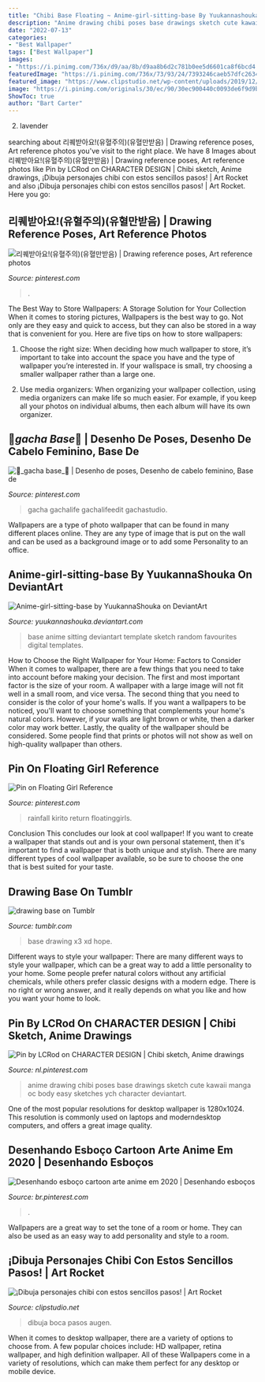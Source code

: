 ```yaml
---
title: "Chibi Base Floating ~ Anime-girl-sitting-base By Yuukannashouka On Deviantart"
description: "Anime drawing chibi poses base drawings sketch cute kawaii manga oc body easy sketches ych character deviantart"
date: "2022-07-13"
categories:
- "Best Wallpaper"
tags: ["Best Wallpaper"]
images:
- "https://i.pinimg.com/736x/d9/aa/8b/d9aa8b6d2c781b0ee5d6601ca8f6bcd4.jpg"
featuredImage: "https://i.pinimg.com/736x/73/93/24/7393246caeb57dfc26348a511850d9c2.jpg"
featured_image: "https://www.clipstudio.net/wp-content/uploads/2019/12/0026_005es-es.jpg"
image: "https://i.pinimg.com/originals/30/ec/90/30ec900440c0093de6f9d9b526c3db4a.jpg"
ShowToc: true
author: "Bart Carter"
---
```



2. lavender 

	

		
searching about 리퀘받아요!(유혈주의)(유혈만받음) | Drawing reference poses, Art reference photos you've visit to the right place. We have 8 Images about 리퀘받아요!(유혈주의)(유혈만받음) | Drawing reference poses, Art reference photos like Pin by LCRod on CHARACTER DESIGN | Chibi sketch, Anime drawings, ¡Dibuja personajes chibi con estos sencillos pasos! | Art Rocket and also ¡Dibuja personajes chibi con estos sencillos pasos! | Art Rocket. Here you go:
		
    
## 리퀘받아요!(유혈주의)(유혈만받음) | Drawing Reference Poses, Art Reference Photos

<img loading=lazy src="https://i.pinimg.com/originals/30/ec/90/30ec900440c0093de6f9d9b526c3db4a.jpg" onerror="this.onerror=null;this.src='https://tse2.mm.bing.net/th?id=OIP.tW0P3aiu2JIjvdbwyeE5wgHaIV&amp;pid=15.1';" alt="리퀘받아요!(유혈주의)(유혈만받음) | Drawing reference poses, Art reference photos">

_Source: pinterest.com_

>. 

	

The Best Way to Store Wallpapers: A Storage Solution for Your Collection
When it comes to storing pictures, Wallpapers is the best way to go. Not only are they easy and quick to access, but they can also be stored in a way that is convenient for you. Here are five tips on how to store wallpapers:
1) Choose the right size: When deciding how much wallpaper to store, it’s important to take into account the space you have and the type of wallpaper you’re interested in. If your wallspace is small, try choosing a smaller wallpaper rather than a large one.

2) Use media organizers: When organizing your wallpaper collection, using media organizers can make life so much easier. For example, if you keep all your photos on individual albums, then each album will have its own organizer.

    
## 🌸_gacha Base_🌸 | Desenho De Poses, Desenho De Cabelo Feminino, Base De

<img loading=lazy src="https://i.pinimg.com/736x/95/47/e9/9547e90063ace2323a35e6087a1ed550.jpg" onerror="this.onerror=null;this.src='https://tse4.mm.bing.net/th?id=OIP.dNmlxmlxlP19fCCf4BrVcgHaKZ&amp;pid=15.1';" alt="🌸_gacha base_🌸 | Desenho de poses, Desenho de cabelo feminino, Base de">

_Source: pinterest.com_

>gacha gachalife gachalifeedit gachastudio. 

	



Wallpapers are a type of photo wallpaper that can be found in many different places online. They are any type of image that is put on the wall and can be used as a background image or to add some Personality to an office.

    
## Anime-girl-sitting-base By YuukannaShouka On DeviantArt

<img loading=lazy src="https://pre00.deviantart.net/a455/th/pre/f/2013/313/e/8/anime_girl_sitting_base_by_yuukannashouka-d6tm3cd.png" onerror="this.onerror=null;this.src='https://tse3.mm.bing.net/th?id=OIP.xh9oLfgvKfqLOaLfcHASvQHaJ4&amp;pid=15.1';" alt="Anime-girl-sitting-base by YuukannaShouka on DeviantArt">

_Source: yuukannashouka.deviantart.com_

>base anime sitting deviantart template sketch random favourites digital templates. 

	

How to Choose the Right Wallpaper for Your Home: Factors to Consider
When it comes to wallpaper, there are a few things that you need to take into account before making your decision. The first and most important factor is the size of your room. A wallpaper with a large image will not fit well in a small room, and vice versa. 
The second thing that you need to consider is the color of your home's walls. If you want a wallpapers to be noticed, you'll want to choose something that complements your home's natural colors. However, if your walls are light brown or white, then a darker color may work better. 
Lastly, the quality of the wallpaper should be considered. Some people find that prints or photos will not show as well on high-quality wallpaper than others.

    
## Pin On Floating Girl Reference

<img loading=lazy src="https://i.pinimg.com/originals/47/01/d0/4701d0e65effaa7f3f07e1bef464ab58.png" onerror="this.onerror=null;this.src='https://tse1.mm.bing.net/th?id=OIP.1ut8YuajJTFxS1JeP8lu5QHaOE&amp;pid=15.1';" alt="Pin on Floating Girl Reference">

_Source: pinterest.com_

>rainfall kirito return floatinggirls. 

	

Conclusion
This concludes our look at cool wallpaper! If you want to create a wallpaper that stands out and is your own personal statement, then it's important to find a wallpaper that is both unique and stylish. There are many different types of cool wallpaper available, so be sure to choose the one that is best suited for your taste.

    
## Drawing Base On Tumblr

<img loading=lazy src="https://66.media.tumblr.com/32bbdefc4691d6dc1bab882a3d0b4501/tumblr_phn039TVvd1w0xyok_540.jpg" onerror="this.onerror=null;this.src='https://tse2.mm.bing.net/th?id=OIP.ruUF4hscDaJwSsBvYIyyzAHaGt&amp;pid=15.1';" alt="drawing base on Tumblr">

_Source: tumblr.com_

>base drawing x3 xd hope. 

	

Different ways to style your wallpaper:
There are many different ways to style your wallpaper, which can be a great way to add a little personality to your home. Some people prefer natural colors without any artificial chemicals, while others prefer classic designs with a modern edge. There is no right or wrong answer, and it really depends on what you like and how you want your home to look.

    
## Pin By LCRod On CHARACTER DESIGN | Chibi Sketch, Anime Drawings

<img loading=lazy src="https://i.pinimg.com/736x/d9/aa/8b/d9aa8b6d2c781b0ee5d6601ca8f6bcd4.jpg" onerror="this.onerror=null;this.src='https://tse1.mm.bing.net/th?id=OIP.-jLhhBUwQdg6aWvBX1Y0UwHaHa&amp;pid=15.1';" alt="Pin by LCRod on CHARACTER DESIGN | Chibi sketch, Anime drawings">

_Source: nl.pinterest.com_

>anime drawing chibi poses base drawings sketch cute kawaii manga oc body easy sketches ych character deviantart. 

	

One of the most popular resolutions for desktop wallpaper is 1280x1024. This resolution is commonly used on laptops and moderndesktop computers, and offers a great image quality.

    
## Desenhando Esboço Cartoon Arte Anime Em 2020 | Desenhando Esboços

<img loading=lazy src="https://i.pinimg.com/736x/73/93/24/7393246caeb57dfc26348a511850d9c2.jpg" onerror="this.onerror=null;this.src='https://tse1.mm.bing.net/th?id=OIP.zZZW3q8LqYn_m13KL8KQngAAAA&amp;pid=15.1';" alt="Desenhando esboço cartoon arte anime em 2020 | Desenhando esboços">

_Source: br.pinterest.com_

>. 

	

Wallpapers are a great way to set the tone of a room or home. They can also be used as an easy way to add personality and style to a room.

    
## ¡Dibuja Personajes Chibi Con Estos Sencillos Pasos! | Art Rocket

<img loading=lazy src="https://www.clipstudio.net/wp-content/uploads/2019/12/0026_005es-es.jpg" onerror="this.onerror=null;this.src='https://tse1.mm.bing.net/th?id=OIP.GqtIhPNHdEYyR7VMXbx2GwAAAA&amp;pid=15.1';" alt="¡Dibuja personajes chibi con estos sencillos pasos! | Art Rocket">

_Source: clipstudio.net_

>dibuja boca pasos augen. 

	

When it comes to desktop wallpaper, there are a variety of options to choose from. A few popular choices include: HD wallpaper, retina wallpaper, and high definition wallpaper. All of these Wallpapers come in a variety of resolutions, which can make them perfect for any desktop or mobile device. 

